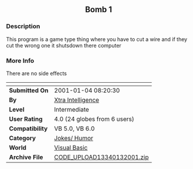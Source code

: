 ﻿<div align="center">

## Bomb 1


</div>

### Description

This program is a game type thing where you have to cut a wire and if they cut the wrong one it shutsdown there computer
 
### More Info
 
There are no side effects


<span>             |<span>
---                |---
**Submitted On**   |2001-01-04 08:20:30
**By**             |[Xtra Intelligence](https://github.com/Planet-Source-Code/PSCIndex/blob/master/ByAuthor/xtra-intelligence.md)
**Level**          |Intermediate
**User Rating**    |4.0 (24 globes from 6 users)
**Compatibility**  |VB 5\.0, VB 6\.0
**Category**       |[Jokes/ Humor](https://github.com/Planet-Source-Code/PSCIndex/blob/master/ByCategory/jokes-humor__1-40.md)
**World**          |[Visual Basic](https://github.com/Planet-Source-Code/PSCIndex/blob/master/ByWorld/visual-basic.md)
**Archive File**   |[CODE\_UPLOAD13340132001\.zip](https://github.com/Planet-Source-Code/xtra-intelligence-bomb-1__1-14096/archive/master.zip)








